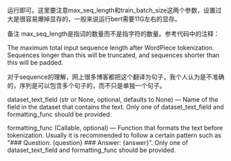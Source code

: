 运行即可。这里要注意max_seq_length和train_batch_size这两个参数，设置过大是很容易爆掉显存的，一般来说运行bert需要11G左右的显存。

备注
max_seq_length是指词的数量而不是指字符的数量。参考代码中的注释：

The maximum total input sequence length after WordPiece tokenization. Sequences longer than this will be truncated, and sequences shorter than this will be padded.

对于sequence的理解，网上很多博客都把这个翻译为句子，我个人认为是不准确的，序列是可以包含多个句子的，而不只是单独一个句子。

dataset_text_field (str or None, optional, defaults to None) — Name of the field in the dataset that contains the text. Only one of dataset_text_field and formatting_func should be provided.

formatting_func (Callable, optional) — Function that formats the text before tokenization. Usually it is recommended to follow a certain pattern such as "### Question: {question} ### Answer: {answer}". Only one of dataset_text_field and formatting_func should be provided.
